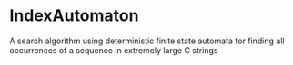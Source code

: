 # IndexAutomaton
A search algorithm using deterministic finite state automata for finding all occurrences of a sequence in extremely large C strings
